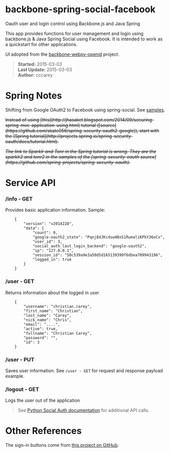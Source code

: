 # backbone-spring-social-facebook

Oauth user and login control using Backbone.js and Java Spring

This app provides functions for user management and login using backbone.js & Java Spring Social using Facebook. It is intended to work as a quickstart for other applications.

UI adopted from the [backbone-webpy-openid](https://github.com/cccarey/backbone-webpy-openid) project.

> **Started:** 2015-03-03  
> **Last Update:** 2015-03-03  
> **Author:** cccarey  

# Spring Notes

Shifting from Google OAuth2 to Facebook using spring-social. See [samples](https://github.com/spring-projects/spring-social-samples).

<p><strike>Instead of using [this](http://jhasaket.blogspot.com/2014/09/securing-spring-mvc-application-using.html) tutorial ([source](https://github.com/skate056/spring-security-oauth2-google)), start with the [Spring tutorial](http://projects.spring.io/spring-security-oauth/docs/tutorial.html).</strike></p>

<p><strike><em>The link to Sparklr and Tonr in the Spring tutorial is wrong. They are the sparklr2 and tonr2 in the samples of the [spring-security-oauth source](https://github.com/spring-projects/spring-security-oauth).</em></strike></p>

# Service API

### /info - GET

Provides basic application information. Sample:

        {
            "version": "v2014228", 
            "data": {
                "count": 0, 
                "google-oauth2_state": "Pqnj8dJKcdsw4BxS1RumaliKPkY36oCx", 
                "user_id": 3, 
                "social_auth_last_login_backend": "google-oauth2", 
                "ip": "127.0.0.1", 
                "session_id": "58c539a9e3a50d5d165139399f6dbea709943196", 
                "logged_in": true
            }
        }

### /user - GET

Returns information about the logged in user

        {
            "username": "christian.carey", 
            "first_name": "Christian", 
            "last_name": "Carey", 
            "nick_name": "Chris", 
            "email": "....", 
            "active": true, 
            "fullname": "Christian Carey", 
            "password": "", 
            "id": 3
        }

### /user - PUT

Saves user information. See `/user - GET` for request and response payload example.

### /logout - GET

Logs the user out of the application

> See [Python Social Auth documentation](http://psa.matiasaguirre.net/) for additional
> API calls.

# Other References

The sign-in buttons come from
[this project on GitHub](https://github.com/necolas/css3-social-signin-buttons).
